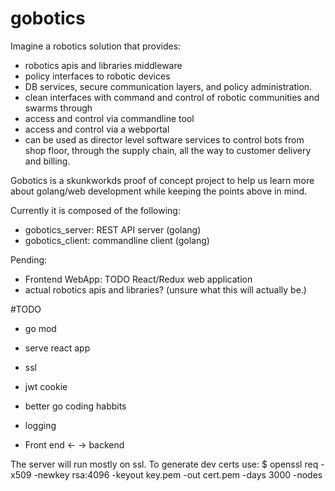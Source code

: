 # gobotics
Imagine a robotics solution that provides:
*  robotics apis and libraries middleware
*  policy interfaces to robotic devices
*  DB services, secure communication layers, and policy administration.
*  clean interfaces with command and control of robotic communities and swarms through
*  access and control via commandline tool
*  access and control via a webportal 
*  can be used as director level software services to control bots from shop floor, through the supply chain, all the way to customer delivery and billing.

Gobotics is a skunkworkds proof of concept project to help us learn more about golang/web development while keeping the points above in mind.

Currently it is composed of the following:
* gobotics_server: REST API server (golang)
* gobotics_client: commandline client (golang)

Pending:
* Frontend WebApp: TODO React/Redux web application
* actual robotics apis and libraries? (unsure what this will actually be.)


#TODO
* go mod
* serve react app

* ssl
* jwt cookie

* better go coding habbits
* logging
* Front end <- -> backend 

The server will run mostly on ssl. To generate dev certs use:
$ openssl req -x509 -newkey rsa:4096 -keyout key.pem -out cert.pem -days 3000 -nodes